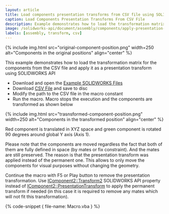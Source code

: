```yaml
---
layout: article
title: Load components presentation transforms from CSV file using SOLIDWORKS API
caption: Load Components Presentation Transforms From CSV File
description: Example demonstrates how to load the transformation matrix for the components from the CSV file and apply it as a presentation transform
image: /solidworks-api/document/assembly/components/apply-presentation-transform-from-csv/original-component-position.png
labels: [assembly, transform, csv]
---
```

{% include img.html src="original-component-position.png" width=250 alt="Components in the original positions" align="center" %}

This example demonstrates how to load the transformation matrix for the components from the CSV file and apply it as a presentation transform using SOLIDWORKS API

* Download and open the [Example SOLIDWORKS Files](presentation-transform-example.zip)
* Download [CSV File](transforms.csv) and save to disc
* Modify the path to the CSV file in the macro constant
* Run the macro. Macro stops the execution and the components are transformed as shown below

{% include img.html src="trasnsformed-component-position.png" width=250 alt="Components in the transformed position" align="center" %}

Red component is translated in XYZ space and green component is rotated 90 degrees around global Y axis (Axis 1).

Please note that the components are moved regardless the fact that both of them are fully defined in space (by mates or fix constraint). And the mates are still preserved. The reason is that the presentation transform was applied instead of the permanent one. This allows to only move the components for visual purposes without changing the geometry.

Continue the macro with F5 or Play button to remove the presentation transformation. Use [IComponent2::Transform2](http://help.solidworks.com/2012/english/api/sldworksapi/SolidWorks.Interop.sldworks~SolidWorks.Interop.sldworks.IComponent2~Transform2.html) SOLIDWORKS API property instead of [IComponent2::PresentationTransform](http://help.solidworks.com/2012/english/api/sldworksapi/solidworks.interop.sldworks~solidworks.interop.sldworks.icomponent2~presentationtransform.html) to apply the permanent transform if needed (in this case it is required to remove any mates which will not fit this transformation).

{% code-snippet { file-name: Macro.vba } %}
